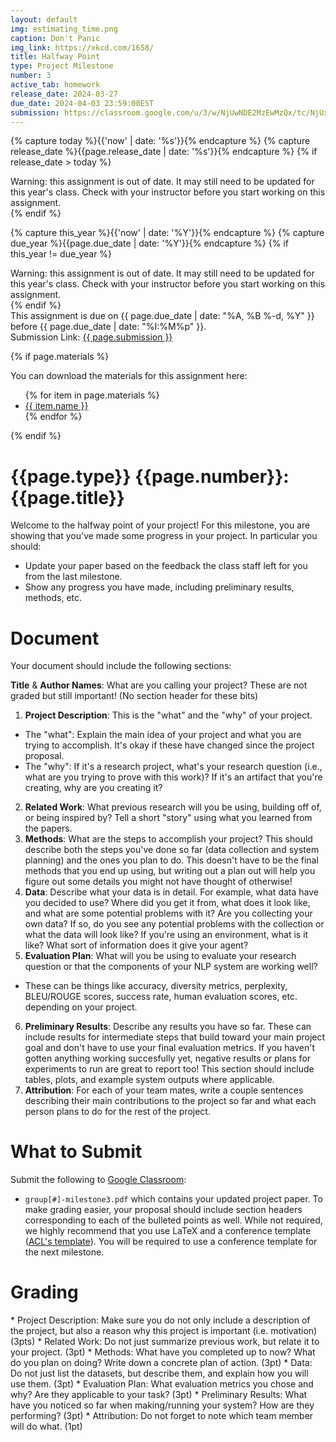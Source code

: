 ```yaml
---
layout: default
img: estimating_time.png
caption: Don't Panic
img_link: https://xkcd.com/1658/
title: Halfway Point
type: Project Milestone
number: 3
active_tab: homework
release_date: 2024-03-27
due_date: 2024-04-03 23:59:00EST
submission: https://classroom.google.com/u/3/w/NjUwNDE2MzEwMzQx/tc/NjUxMjcyNDAwOTIx
---
```


<!-- Check whether the assignment is ready to release -->
{% capture today %}{{'now' | date: '%s'}}{% endcapture %}
{% capture release_date %}{{page.release_date | date: '%s'}}{% endcapture %}
{% if release_date > today %} 
<div class="alert alert-danger">
Warning: this assignment is out of date.  It may still need to be updated for this year's class.  Check with your instructor before you start working on this assignment.
</div>
{% endif %}
<!-- End of check whether the assignment is up to date -->


<!-- Check whether the assignment is up to date -->
{% capture this_year %}{{'now' | date: '%Y'}}{% endcapture %}
{% capture due_year %}{{page.due_date | date: '%Y'}}{% endcapture %}
{% if this_year != due_year %} 
<div class="alert alert-danger">
Warning: this assignment is out of date.  It may still need to be updated for this year's class.  Check with your instructor before you start working on this assignment.
</div>
{% endif %}
<!-- End of check whether the assignment is up to date -->


<div class="alert alert-info">
This assignment is due on {{ page.due_date | date: "%A, %B %-d, %Y" }} before {{ page.due_date | date: "%I:%M%p" }}. 
<br>Submission Link: <a href="{{page.submission}}">{{ page.submission }}</a>

</div>

{% if page.materials %}
<div class="alert alert-info">
You can download the materials for this assignment here:
<ul>
{% for item in page.materials %}
<li><a href="{{item.url}}">{{ item.name }}</a></li>
{% endfor %}
</ul>
</div>
{% endif %}


{{page.type}} {{page.number}}: {{page.title}}
=============================================================

Welcome to the halfway point of your project!
For this milestone, you are showing that you've made some progress in your project. In particular you should: 
* Update your paper based on the feedback the class staff left for you from the last milestone.
* Show any progress you have made, including preliminary results, methods, etc.



# Document

Your document should include the following sections:

__Title__ & __Author Names__: What are you calling your project? These are not graded but still important! (No section header for these bits)
1. __Project Description__: This is the "what" and the "why" of your project. 
 * The "what": Explain the main idea of your project and what you are trying to accomplish. It's okay if these have changed since the project proposal.
 * The "why": If it's a research project, what's your research question (i.e., what are you trying to prove with this work)? If it's an artifact that you're creating, why are you creating it?
2. __Related Work__: What previous research will you be using, building off of, or being inspired by? Tell a short "story" using what you learned from the papers.
3. __Methods__: What are the steps to accomplish your project? This should describe both the steps you've done so far (data collection and system planning) and the ones you plan to do. This doesn't have to be the final methods that you end up using, but writing out a plan out will help you figure out some details you might not have thought of otherwise!
4. __Data__: Describe what your data is in detail. For example, what data have you decided to use? Where did you get it from, what does it look like, and what are some potential problems with it? Are you collecting your own data? If so, do you see any potential problems with the collection or what the data will look like? If you're using an environment, what is it like? What sort of information does it give your agent?
5. __Evaluation Plan__: What will you be using to evaluate your research question or that the components of your NLP system are working well? 
  * These can be things like accuracy, diversity metrics, perplexity, BLEU/ROUGE scores, success rate, human evaluation scores, etc. depending on your project.
6. __Preliminary Results__: Describe any results you have so far. These can include results for intermediate steps that build toward your main project goal and don't have to use your final evaluation metrics. If you haven't gotten anything working succesfully yet, negative results or plans for experiments to run are great to report too! This section should include tables, plots, and example system outputs where applicable.
7. __Attribution__: For each of your team mates, write a couple sentences describing their main contributions to the project so far and what each person plans to do for the rest of the project.

# What to Submit
Submit the following to [Google Classroom]({{page.submission}}):
* `group[#]-milestone3.pdf` which contains your updated project paper. To make grading easier, your proposal should include section headers corresponding to each of the bulleted points as well. While not required, we highly recommend that you use LaTeX and a conference template ([ACL's template](https://github.com/acl-org/acl-style-files)). You will be required to use a conference template for the next milestone.

# Grading
<div class="alert alert-warning" markdown="1">
* Project Description: Make sure you do not only include a description of the project, but also a reason why this project is important (i.e. motivation) (3pts)
* Related Work: Do not just summarize previous work, but relate it to your project. (3pt)
* Methods: What have you completed up to now? What do you plan on doing? Write down a concrete plan of action. (3pt)
* Data: Do not just list the datasets, but describe them, and explain how you will use them. (3pt)
* Evaluation Plan: What evaluation metrics you chose and why? Are they applicable to your task? (3pt)
* Preliminary Results: What have you noticed so far when making/running your system? How are they performing? (3pt)
* Attribution: Do not forget to note which team member will do what. (1pt)
</div>
